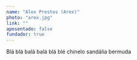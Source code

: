 ```yaml
---
name: "Alex Prestes (Arex)"
photo: "arex.jpg"
link: ""
aposentado: false
fundador: true
---
```


Blá blá balá balá blá blé
chinelo sandália bermuda